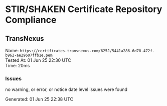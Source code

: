 # STIR/SHAKEN Certificate Repository Compliance

## TransNexus

Name: `https://certificates.transnexus.com/625J/5441a286-6d78-472f-b962-ae29607ffb1e.pem`\
Tested At: 01 Jun 25 22:30 UTC\
Time: 20ms

### Issues

no warning, or error, or notice date level issues were found

Generated: 01 Jun 25 22:38 UTC
